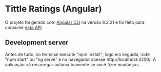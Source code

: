 # Tittle Ratings (Angular)

O projeto foi gerado com [Angular CLI](https://github.com/angular/angular-cli) na versão 8.3.21 e foi feito para consumir [esta API](https://github.com/artur-auditore/movie-ratings).

## Development server
Antes de tudo, no terminal execute "npm install"; logo em seguida, rode "npm start" ou "ng serve" e no navegador acesse http://localhost:4200/. A aplicação irá recarregar automaticamente se você fizer mudanças.


